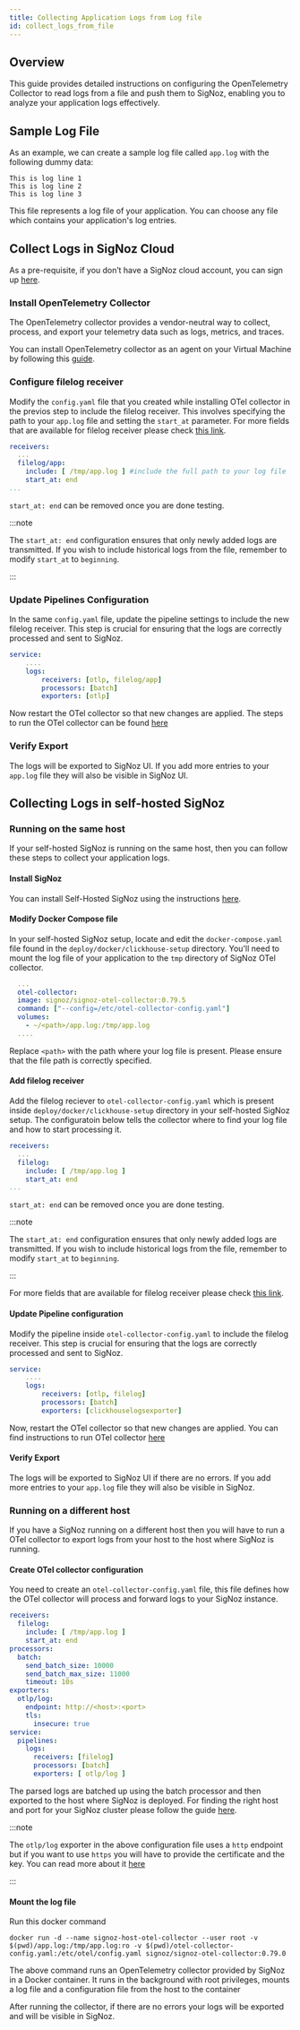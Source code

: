 ```yaml
---
title: Collecting Application Logs from Log file
id: collect_logs_from_file
---
```

## Overview

This guide provides detailed instructions on configuring the OpenTelemetry Collector to read logs from a file and push them to SigNoz, enabling you to analyze your application logs effectively.

## Sample Log File
As an example, we can create a sample log file called `app.log` with the following dummy data: 
  ```
  This is log line 1
  This is log line 2
  This is log line 3
  ```
This file represents a log file of your application. You can choose any file which contains your application's log entries.

## Collect Logs in SigNoz Cloud

As a pre-requisite, if you don’t have a SigNoz cloud account, you can sign up [here](https://signoz.io/teams/).

### Install OpenTelemetry Collector 

The OpenTelemetry collector provides a vendor-neutral way to collect, process, and export your telemetry data such as logs, metrics, and traces.

You can install OpenTelemetry collector as an agent on your Virtual Machine by following this [guide](https://signoz.io/docs/tutorial/opentelemetry-binary-usage-in-virtual-machine/). 
  

### Configure filelog receiver

Modify the `config.yaml` file that you created while installing OTel collector in the previos step to include the filelog receiver. This involves specifying the path to your `app.log` file and setting the `start_at` parameter. For more fields that are available for filelog receiver please check [this link](https://github.com/open-telemetry/opentelemetry-collector-contrib/tree/main/receiver/filelogreceiver).

```yaml 
receivers:
  ...
  filelog/app:
    include: [ /tmp/app.log ] #include the full path to your log file
    start_at: end
...
```
`start_at: end` can be removed once you are done testing.


:::note

The `start_at: end` configuration ensures that only newly added logs are transmitted. If you wish to include historical logs from the file, remember to modify `start_at` to `beginning`.

:::

<!--- 
For parsing logs of different formats you will have to use operators, you can read more about operators [here](https://signoz.io/docs/userguide/logs/#operators-for-parsing-and-manipulating-logs).
--->

### Update Pipelines Configuration

In the same `config.yaml` file, update the pipeline settings to include the new filelog receiver. This step is crucial for ensuring that the logs are correctly processed and sent to SigNoz.

```yaml {4}
service:
    ....
    logs:
        receivers: [otlp, filelog/app]
        processors: [batch]
        exporters: [otlp]
```

Now restart the OTel collector so that new changes are applied. The steps to run the OTel collector can be found [here](https://signoz.io/docs/tutorial/opentelemetry-binary-usage-in-virtual-machine/)

### Verify Export

The logs will be exported to SigNoz UI. If you add more entries to your `app.log` file they will also be visible in SigNoz UI.

<!---Add an output image--->

## Collecting Logs in self-hosted SigNoz

### Running on the same host

If your self-hosted SigNoz is running on the same host, then you can follow these steps to collect your application logs.

#### Install SigNoz

You can install Self-Hosted SigNoz using the instructions [here](https://signoz.io/docs/install/docker/).


#### Modify Docker Compose file

In your self-hosted SigNoz setup, locate and edit the `docker-compose.yaml` file found in the `deploy/docker/clickhouse-setup` directory. You'll need to mount the log file of your application to the `tmp` directory of SigNoz OTel collector. 
  ```yaml {6}
    ...
    otel-collector:
    image: signoz/signoz-otel-collector:0.79.5
    command: ["--config=/etc/otel-collector-config.yaml"]
    volumes:
      - ~/<path>/app.log:/tmp/app.log
    ....
  ```

Replace `<path>` with the path where your log file is present. Please ensure that the file path is correctly specified.
  
#### Add filelog receiver

Add the filelog reciever to `otel-collector-config.yaml` which is present inside `deploy/docker/clickhouse-setup` directory in your self-hosted SigNoz setup. The configuratoin below tells the collector where to find your log file and how to start processing it.

  ```yaml {3-15}
  receivers:
    ...
    filelog:
      include: [ /tmp/app.log ]
      start_at: end
  ...
  ```

  `start_at: end` can be removed once you are done testing.


:::note

The `start_at: end` configuration ensures that only newly added logs are transmitted. If you wish to include historical logs from the file, remember to modify `start_at` to `beginning`.

:::

<!---
For parsing logs of different formats you will have to use operators, you can read more about operators [here](./logs.md#operators-for-parsing-and-manipulating-logs)
--->

For more fields that are available for filelog receiver please check [this link](https://github.com/open-telemetry/opentelemetry-collector-contrib/tree/main/receiver/filelogreceiver).

#### Update Pipeline configuration

Modify the pipeline inside `otel-collector-config.yaml` to include the filelog receiver. This step is crucial for ensuring that the logs are correctly processed and sent to SigNoz.

  ```yaml {4}
  service:
      ....
      logs:
          receivers: [otlp, filelog]
          processors: [batch]
          exporters: [clickhouselogsexporter]
  ```

Now, restart the OTel collector so that new changes are applied. You can find instructions to run OTel collector [here](https://signoz.io/docs/install/docker/)

#### Verify Export

The logs will be exported to SigNoz UI if there are no errors. If you add more entries to your `app.log` file they will also be visible in SigNoz.

<!--- Add a screenshot of the final output --->


### Running on a different host

If you have a SigNoz running on a different host then you will have to run a OTel collector to export logs from your host to the host where SigNoz is running.

#### Create OTel collector configuration

You need to create an `otel-collector-config.yaml` file, this file defines how the OTel collector will process and forward logs to your SigNoz instance.

  ```yaml
  receivers:
    filelog:
      include: [ /tmp/app.log ]
      start_at: end
  processors:
    batch:
      send_batch_size: 10000
      send_batch_max_size: 11000
      timeout: 10s
  exporters:
    otlp/log:
      endpoint: http://<host>:<port>
      tls:
        insecure: true
  service:
    pipelines:
      logs:
        receivers: [filelog]
        processors: [batch]
        exporters: [ otlp/log ]
  ```
   
<!--- For parsing logs of different formats you will have to use operators, you can read more about operators [here](./logs.md#operators-for-parsing-and-manipulating-logs) --->
  

The parsed logs are batched up using the batch processor and then exported to the host where SigNoz is deployed. For finding the right host and port for your SigNoz cluster please follow the guide [here](../install/troubleshooting.md#signoz-otel-collector-address-grid).  

:::note

The `otlp/log` exporter in the above configuration file uses a `http` endpoint but if you want to use `https` you will have to provide the certificate and the key. You can read more about it [here](https://github.com/open-telemetry/opentelemetry-collector/blob/main/exporter/otlpexporter/README.md)

:::

#### Mount the log file

Run this docker command

```
docker run -d --name signoz-host-otel-collector --user root -v $(pwd)/app.log:/tmp/app.log:ro -v $(pwd)/otel-collector-config.yaml:/etc/otel/config.yaml signoz/signoz-otel-collector:0.79.0
```
The above command runs an OpenTelemetry collector provided by SigNoz in a Docker container. It runs in the background with root privileges, mounts a log file and a configuration file from the host to the container

After running the collector, if there are no errors your logs will be exported and will be visible in SigNoz.